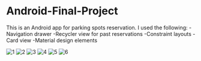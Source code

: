 # Android-Final-Project

This is an Android app for parking spots reservation. I used the following:
  -Navigation drawer
  -Recycler view for past reservations
  -Constraint layouts
  -Card view
  -Material design elements
  
  ![1](https://user-images.githubusercontent.com/81715374/170064568-4bcdb352-5033-495d-8f2c-0a93992e3f73.png)
![2](https://user-images.githubusercontent.com/81715374/170064593-825df692-103f-4ca2-be17-47267067360b.png)
![3](https://user-images.githubusercontent.com/81715374/170064604-fcc5cef5-0016-4b15-bbbf-13506d2847b0.png)
![4](https://user-images.githubusercontent.com/81715374/170064607-2d73a224-54bf-4471-adc2-41617a4e54e5.png)
![5](https://user-images.githubusercontent.com/81715374/170064608-7a640361-dae5-4a85-86c9-1cfa75ba59fc.png)
![6](https://user-images.githubusercontent.com/81715374/170064611-11d2b49b-4fc9-41f1-a6f8-882280502e8a.png)
